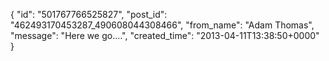  {
   "id": "501767766525827",
   "post_id": "462493170453287_490608044308466",
   "from_name": "Adam Thomas",
   "message": "Here we go....",
   "created_time": "2013-04-11T13:38:50+0000"
 }
